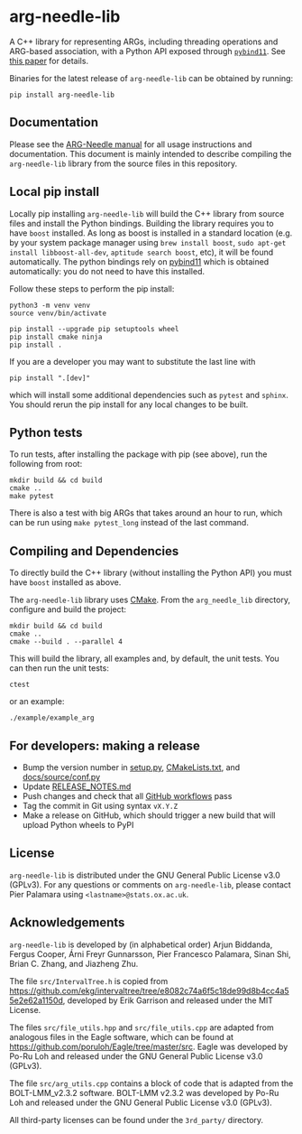 # arg-needle-lib

A C++ library for representing ARGs, including threading operations and ARG-based association, with a Python API exposed through [`pybind11`](https://github.com/pybind/pybind11).
See [this paper](https://www.nature.com/articles/s41588-023-01379-x) for details.

Binaries for the latest release of `arg-needle-lib` can be obtained by running:
```
pip install arg-needle-lib
```

## Documentation

Please see the [ARG-Needle manual](https://palamaralab.github.io/software/argneedle/) for all usage instructions and documentation.
This document is mainly intended to describe compiling the `arg-needle-lib` library from the source files in this repository.

## Local pip install

Locally pip installing `arg-needle-lib` will build the C++ library from source files and install the Python bindings.
Building the library requires you to have `boost` installed.
As long as boost is installed in a standard location (e.g. by your system package manager using `brew install boost`, `sudo apt-get install libboost-all-dev`, `aptitude search boost`, etc), it will be found automatically.
The python bindings rely on [pybind11](https://pybind11.readthedocs.io/en/latest/) which is obtained automatically: you do not need to have this installed.

Follow these steps to perform the pip install:
```
python3 -m venv venv
source venv/bin/activate

pip install --upgrade pip setuptools wheel
pip install cmake ninja
pip install .
```

If you are a developer you may want to substitute the last line with
```
pip install ".[dev]"
```
which will install some additional dependencies such as `pytest` and `sphinx`.
You should rerun the pip install for any local changes to be built.

## Python tests

To run tests, after installing the package with pip (see above), run the following from root:
```
mkdir build && cd build
cmake ..
make pytest
```
There is also a test with big ARGs that takes around an hour to run, which can be run using `make pytest_long` instead of the last command.

## Compiling and Dependencies

To directly build the C++ library (without installing the Python API) you must have `boost` installed as above.

The `arg-needle-lib` library uses [CMake](https://cmake.org/).
From the `arg_needle_lib` directory, configure and build the project:

```
mkdir build && cd build
cmake ..
cmake --build . --parallel 4
```

This will build the library, all examples and, by default, the unit tests.
You can then run the unit tests:

```
ctest
```

or an example:

```
./example/example_arg
```

## For developers: making a release

- Bump the version number in [setup.py](setup.py), [CMakeLists.txt](CMakeLists.txt), and [docs/source/conf.py](docs/source/conf.py)
- Update [RELEASE_NOTES.md](RELEASE_NOTES.md)
- Push changes and check that all [GitHub workflows](https://github.com/PalamaraLab/arg_needle_lib/actions) pass
- Tag the commit in Git using syntax `vX.Y.Z`
- Make a release on GitHub, which should trigger a new build that will upload Python wheels to PyPI

## License

`arg-needle-lib` is distributed under the GNU General Public License v3.0 (GPLv3). For any questions or comments on `arg-needle-lib`, please contact Pier Palamara using `<lastname>@stats.ox.ac.uk`.

## Acknowledgements

`arg-needle-lib` is developed by (in alphabetical order) Arjun Biddanda, Fergus Cooper, Árni Freyr Gunnarsson, Pier Francesco Palamara, Sinan Shi, Brian C. Zhang, and Jiazheng Zhu.

The file `src/IntervalTree.h` is copied from https://github.com/ekg/intervaltree/tree/e8082c74a6f5c18de99d8b4cc4a55e2e62a1150d, developed by Erik Garrison and released under the MIT License.

The files `src/file_utils.hpp` and `src/file_utils.cpp` are adapted from analogous files in the Eagle software, which can be found at https://github.com/poruloh/Eagle/tree/master/src. Eagle was developed by Po-Ru Loh and released under the GNU General Public License v3.0 (GPLv3).

The file `src/arg_utils.cpp` contains a block of code that is adapted from the BOLT-LMM_v2.3.2 software. BOLT-LMM v2.3.2 was developed by Po-Ru Loh and released under the GNU General Public License v3.0 (GPLv3).

All third-party licenses can be found under the `3rd_party/` directory.
